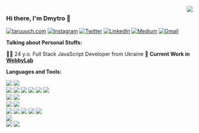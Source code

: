 <img align='right' src="https://github-readme-stats.vercel.app/api?username=taruuuch&show_icons=true&hide_border=true">

### Hi there, I'm Dmytro 👋

[![taruuuch.com](https://img.shields.io/badge/-taruuuch.com-4f94ef?logo=&style=for-the-badge&logoColor=white)](https://taruuuch.com/)
[![Instagram](https://img.shields.io/badge/-Instagram-8134af?logo=Instagram&style=for-the-badge&logoColor=white)](https://www.instagram.com/taruuuch/)
[![Twitter](https://img.shields.io/badge/-Twitter-1ca0f1?style=for-the-badge&labelColor=1ca0f1&logo=twitter&logoColor=white&link=https://twitter.com/taruuuch)](https://twitter.com/taruuuch) 
[![LinkedIn](https://img.shields.io/badge/-LinkedIn-blue?style=for-the-badge&logo=Linkedin&logoColor=white&link=https://www.linkedin.com/in/artemchuk-dmytro/)](https://www.linkedin.com/in/artemchuk-dmytro/)
[![Medium](https://img.shields.io/badge/-Medium-03a57a?style=for-the-badge&logo=Medium&link=https://medium.com/@taruuuch/)](https://medium.com/@taruuuch/)
[![Gmail](https://img.shields.io/badge/-Gmail-c14438?style=for-the-badge&logo=Gmail&logoColor=white&link=mailto:taruuuch@gmail.com)](mailto:taruuuch@gmail.com)

**Talking about Personal Stuffs:**

👨‍💻 24 y.o. Full Stack JavaScript Developer from Ukraine 
🚧 **Current Work in [WebbyLab](https://webbylab.com/)**

**Languages and Tools:**

<div style="display:inline-block;">
  <img src="https://img.shields.io/badge/-JavaScript-F7DF1E?logo=JavaScript&style=for-the-badge&logoColor=222222">
  <img src="https://img.shields.io/badge/-TypeScript-007ACC?logo=TypeScript&style=for-the-badge&logoColor=222222">
</div>
<br>
<div style="display:inline-block;">
  <img src="https://img.shields.io/badge/-NodeJs-339933?logo=Node.js&style=for-the-badge&logoColor=white">
  <img src="https://img.shields.io/badge/-React-61DAFB?logo=React&style=for-the-badge&logoColor=222222">
  <img src="https://img.shields.io/badge/-Redux-764ABC?logo=Redux&style=for-the-badge&logoColor=white">
  <img src="https://img.shields.io/badge/-Sass-CC6699?logo=Sass&style=for-the-badge&logoColor=white">
  <img src="https://img.shields.io/badge/-Bootstrap-563D7C?logo=Bootstrap&style=for-the-badge&logoColor=white">
  <img src="https://img.shields.io/badge/-Material_UI-0081CB?logo=Material-UI&style=for-the-badge&logoColor=white">
</div>
<br>
<div style="display:inline-block;">
  <img src="https://img.shields.io/badge/-MySQL-4479A1?logo=MySQL&style=for-the-badge&logoColor=white">
  <img src="https://img.shields.io/badge/-MongoDB-47A248?logo=MongoDB&style=for-the-badge&logoColor=white">
</div>
<br>
<div style="display:inline-block;">
  <img src="https://img.shields.io/badge/-Gulp-CF4647?logo=Gulp&style=for-the-badge&logoColor=white">
  <img src="https://img.shields.io/badge/-Webpack-8DD6F9?logo=Webpack&style=for-the-badge&logoColor=222222">
</div>
<br>
<div style="display:inline-block;">
  <img src="https://img.shields.io/badge/-Swagger-85EA2D?logo=Swagger&style=for-the-badge&logoColor=222222">
  <img src="https://img.shields.io/badge/-Git-F05032?logo=Git&style=for-the-badge&logoColor=white">
  <img src="https://img.shields.io/badge/-Docker-2496ED?logo=Docker&style=for-the-badge&logoColor=white">
  <img src="https://img.shields.io/badge/-AWS-232F3E?logo=Amazon-AWS&style=for-the-badge&logoColor=white">
  <img src="https://img.shields.io/badge/-Nginx-269539?logo=Nginx&style=for-the-badge&logoColor=white">
</div>
<br>
<div style="display:inline-block;">
  <img src="https://img.shields.io/badge/-Jira-0052CC?logo=Jira&style=for-the-badge&logoColor=222222">
</div>
<br>
<div style="display:inline-block;">
  <img src="https://img.shields.io/badge/-Linux-FCC624?logo=Linux&style=for-the-badge&logoColor=222222">
  <img src="https://img.shields.io/badge/-Windows-0078D6?logo=Windows&style=for-the-badge&logoColor=white">
</div>
<br>
